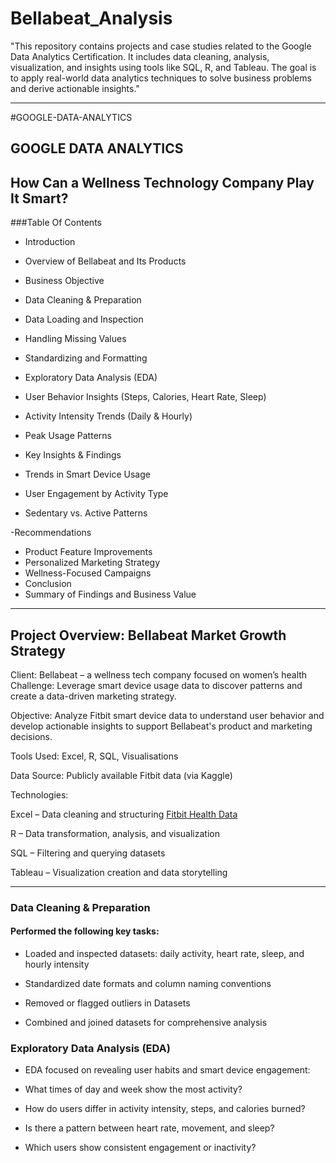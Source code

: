 # Bellabeat_Analysis
"This repository contains projects and case studies related to the Google Data Analytics Certification. It includes data cleaning, analysis, visualization, and insights using tools like SQL, R, and Tableau. The goal is to apply real-world data analytics techniques to solve business problems and derive actionable insights."







---

#GOOGLE-DATA-ANALYTICS

## GOOGLE DATA ANALYTICS

## How Can a Wellness Technology Company Play It Smart?

###Table Of Contents

- Introduction

- Overview of Bellabeat and Its Products
- Business Objective
- Data Cleaning & Preparation
- Data Loading and Inspection
- Handling Missing Values
- Standardizing and Formatting
- Exploratory Data Analysis (EDA)

- User Behavior Insights (Steps, Calories, Heart Rate, Sleep)
- Activity Intensity Trends (Daily & Hourly)
- Peak Usage Patterns


- Key Insights & Findings

- Trends in Smart Device Usage

- User Engagement by Activity Type

- Sedentary vs. Active Patterns


-Recommendations
- Product Feature Improvements
- Personalized Marketing Strategy
- Wellness-Focused Campaigns
- Conclusion
- Summary of Findings and Business Value




---

## Project Overview: Bellabeat Market Growth Strategy

Client: Bellabeat – a wellness tech company focused on women’s health
Challenge: Leverage smart device usage data to discover patterns and create a data-driven marketing strategy.

Objective: Analyze Fitbit smart device data to understand user behavior and develop actionable insights to support Bellabeat's product and marketing decisions.

Tools Used: Excel, R, SQL, Visualisations

Data Source: Publicly available Fitbit data (via Kaggle)

Technologies:

Excel – Data cleaning and structuring [Fitbit Health Data](https://www.kaggle.com/datasets/arashnic/fitbit)

R – Data transformation, analysis, and visualization

SQL – Filtering and querying datasets

Tableau – Visualization creation and data storytelling



---

### Data Cleaning & Preparation

#### Performed the following key tasks:

- Loaded and inspected datasets: daily activity, heart rate, sleep, and hourly intensity

- Standardized date formats and column naming conventions

- Removed or flagged outliers in Datasets

- Combined and joined datasets for comprehensive analysis





### Exploratory Data Analysis (EDA)

- EDA focused on revealing user habits and smart device engagement:

- What times of day and week show the most activity?

- How do users differ in activity intensity, steps, and calories burned?

- Is there a pattern between heart rate, movement, and sleep?

- Which users show consistent engagement or inactivity?
